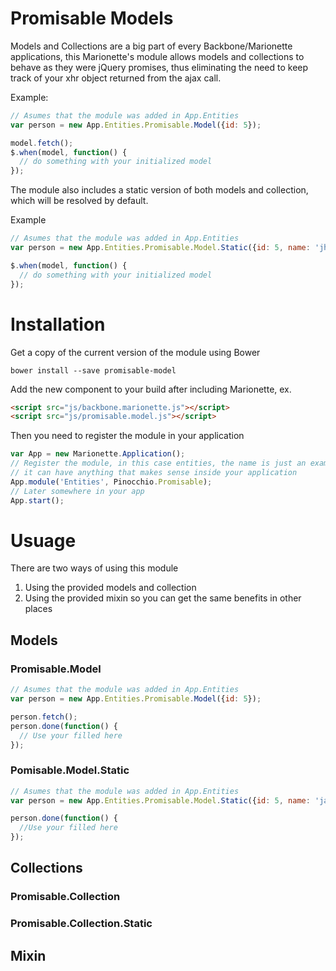# Promisable Models

Models and Collections are a big part of every Backbone/Marionette applications, this Marionette's module allows models and collections to behave as they were jQuery promises, thus eliminating the need to keep track of your xhr object returned from the ajax call.

Example:
```js
// Asumes that the module was added in App.Entities
var person = new App.Entities.Promisable.Model({id: 5});

model.fetch();
$.when(model, function() {
  // do something with your initialized model	
});
```

The module also includes a static version of both models and collection, which will be resolved by default.

Example
```js
// Asumes that the module was added in App.Entities
var person = new App.Entities.Promisable.Model.Static({id: 5, name: 'jhon'});

$.when(model, function() {
  // do something with your initialized model 
});
```

# Installation

Get a copy of the current version of the module using Bower

```
bower install --save promisable-model
```

Add the new component to your build after including Marionette, ex.

```html
<script src="js/backbone.marionette.js"></script>
<script src="js/promisable.model.js"></script>
```

Then you need to register the module in your application

```js
var App = new Marionette.Application();
// Register the module, in this case entities, the name is just an example,
// it can have anything that makes sense inside your application
App.module('Entities', Pinocchio.Promisable);
// Later somewhere in your app
App.start();
```

# Usuage

There are two ways of using this module
1. Using the provided models and collection
2. Using the provided mixin so you can get the same benefits in other places

## Models

### Promisable.Model

```js
// Asumes that the module was added in App.Entities
var person = new App.Entities.Promisable.Model({id: 5});

person.fetch();
person.done(function() {
  // Use your filled here
});

```

### Pomisable.Model.Static
```js
// Asumes that the module was added in App.Entities
var person = new App.Entities.Promisable.Model.Static({id: 5, name: 'jane'});

person.done(function() {
  //Use your filled here
});
```

## Collections

### Promisable.Collection
### Promisable.Collection.Static

## Mixin
